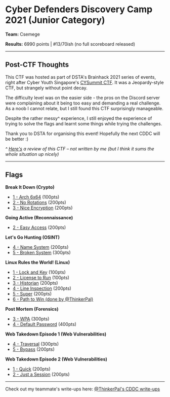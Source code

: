 # Cyber Defenders Discovery Camp 2021 (Junior Category)

**Team:** Csemege 

**Results:** 6990 points | #13/70ish (no full scoreboard released)

---

## Post-CTF Thoughts

This CTF was hosted as part of DSTA's Brainhack 2021 series of events, right after Cyber Youth Singapore's [CYSummit CTF](/CYS%202021). It was a Jeopardy-style CTF, but strangely without point decay.

The difficulty level was on the easier side - the pros on the Discord server were complaining about it being too easy and demanding a real challenge. As a noob I cannot relate, but I still found this CTF surprisingly manageable.

Despite the rather messy^ experience, I still enjoyed the experience of trying to solve the flags and learnt some things while trying the challenges.

Thank you to DSTA for organising this event! Hopefully the next CDDC will be better :)

*^ [Here's](https://www.notion.so/CDDC21-Review-f239e9f81a32434f8e7af3053c9c74e8) a review of this CTF – not written by me (but I think it sums the whole situation up nicely)*

---

## Flags

**Break It Down (Crypto)**
* [1 - Arch 6x64](Break%20It%20Down/1%20-%20Arch%206x64) (100pts)
* [2 - No Rotations](Break%20It%20Down/2%20-%20No%20Rotations) (200pts)
* [3 - Nice Encryption](Break%20It%20Down/3%20-%20Nice%20Encryption) (200pts)

**Going Active (Reconnaissance)**
* [2 - Easy Access](Going%20Active/2%20-%20Easy%20Access) (200pts)

**Let's Go Hunting (OSINT)**
* [4 - Name System](Let's%20Go%20Hunting/4%20-%20Name%20System) (200pts)
* [5 - Broken System](Let's%20Go%20Hunting/5%20-%20Broken%20System) (300pts)

**Linux Rules the World! (Linux)**
* [1 - Lock and Key](Linux%20Rules%20the%20World!/1%20-%20Lock%20and%20Key) (100pts)
* [2 - License to Run](Linux%20Rules%20the%20World!/2%20-%20License%20to%20Run) (100pts)
* [3 - Historian](Linux%20Rules%20the%20World!/3%20-%20Historian) (200pts)
* [4 - Line Inspection](Linux%20Rules%20the%20World!/4%20-%20Line%20Inspection) (200pts)
* [5 - Super](Linux%20Rules%20the%20World!/5%20-%20Super) (200pts)
* [6 - Path to Win (done by @ThinkerPal)](https://github.com/ThinkerPal/CTF-Writeups/tree/master/2021-02-CDDC/Linux%20Rules%20the%20World/6%20-%20Path%20to%20Win)

**Post Mortem (Forensics)**
* [3 - WPA](Post%20Mortem/3%20-%20WPA) (300pts)
* [4 - Default Password](Post%20Mortem/4%20-%20Default%20Password) (400pts)

**Web Takedown Episode 1 (Web Vulnerabilities)**
* [4 - Traversal](Web%20Takedown%20Episode%201/4%20-%20Traversal) (300pts)
* [5 - Bypass](Web%20Takedown%20Episode%201/5%20-%20Bypass) (200pts)

**Web Takedown Episode 2 (Web Vulnerabilities)**
* [1 - Quick](Web%20Takedown%20Episode%202/1%20-%20Quick) (200pts)
* [2 - Just a Session](Web%20Takedown%20Episode%202/2%20-%20Just%20a%20Session) (200pts)

---

Check out my teammate's write-ups here: [@ThinkerPal's CDDC write-ups](https://github.com/ThinkerPal/CTF-Writeups/tree/master/2021-02-CDDC)
